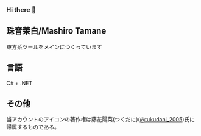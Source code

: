 ### Hi there 👋

## 珠音茉白/Mashiro Tamane
東方系ツールをメインにつくっています

## 言語
C# + .NET

## その他
当アカウントのアイコンの著作権は藤花陽菜(つくだに)([@tukudani_2005](https://x.com/tukudani_2005))氏に帰属するものである。
